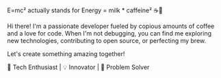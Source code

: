 E=mc² actually stands for Energy = milk * caffeine² ☕🚀

Hi there! I'm a passionate developer fueled by copious amounts of coffee and a love for code. When I'm not debugging, you can find me exploring new technologies, contributing to open source, or perfecting my brew.

Let's create something amazing together!

🔧 Tech Enthusiast | 💡 Innovator | 🧩 Problem Solver
